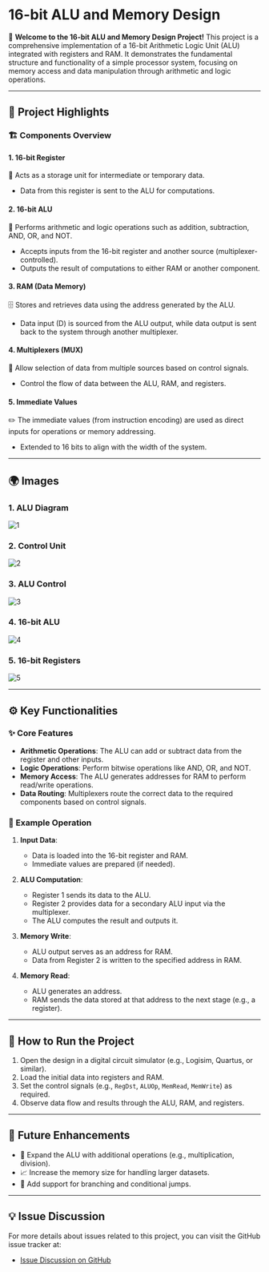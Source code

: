 # 16-bit ALU and Memory Design

🚀 **Welcome to the 16-bit ALU and Memory Design Project!**
This project is a comprehensive implementation of a 16-bit Arithmetic Logic Unit (ALU) integrated with registers and RAM. It demonstrates the fundamental structure and functionality of a simple processor system, focusing on memory access and data manipulation through arithmetic and logic operations.

---

## 🌟 Project Highlights

### 🏗️ Components Overview

#### 1. **16-bit Register**
   📌 Acts as a storage unit for intermediate or temporary data.
   - Data from this register is sent to the ALU for computations.

#### 2. **16-bit ALU**
   🔧 Performs arithmetic and logic operations such as addition, subtraction, AND, OR, and NOT.
   - Accepts inputs from the 16-bit register and another source (multiplexer-controlled).
   - Outputs the result of computations to either RAM or another component.

#### 3. **RAM (Data Memory)**
   🗄️ Stores and retrieves data using the address generated by the ALU.
   - Data input (D) is sourced from the ALU output, while data output is sent back to the system through another multiplexer.

#### 4. **Multiplexers (MUX)**
   🔀 Allow selection of data from multiple sources based on control signals.
   - Control the flow of data between the ALU, RAM, and registers.

#### 5. **Immediate Values**
   ✏️ The immediate values (from instruction encoding) are used as direct inputs for operations or memory addressing.
   - Extended to 16 bits to align with the width of the system.

---

## 🌍 Images

### 1. **ALU Diagram**
   ![1](https://github.com/user-attachments/assets/2df8ecf7-0ba4-4241-9cda-6b1b2f54dce8)

### 2. **Control Unit**
   ![2](https://github.com/user-attachments/assets/3d1a2369-d71e-415c-8f4b-9f94fcf1d842)

### 3. **ALU Control**
   ![3](https://github.com/user-attachments/assets/4cfa3c13-54bd-40ea-b7f3-1c01a036ec96)

### 4. **16-bit ALU**
   ![4](https://github.com/user-attachments/assets/4955cd5b-9b85-4039-88f0-0a0baab3e25c)

### 5. **16-bit Registers**
   ![5](https://github.com/user-attachments/assets/6f49fe5b-30ed-4b5f-9fc9-5467503d9479)

---

## ⚙️ Key Functionalities

### ✨ Core Features
- **Arithmetic Operations**: The ALU can add or subtract data from the register and other inputs.
- **Logic Operations**: Perform bitwise operations like AND, OR, and NOT.
- **Memory Access**: The ALU generates addresses for RAM to perform read/write operations.
- **Data Routing**: Multiplexers route the correct data to the required components based on control signals.

### 🧠 Example Operation

1. **Input Data**:
   - Data is loaded into the 16-bit register and RAM.
   - Immediate values are prepared (if needed).

2. **ALU Computation**:
   - Register 1 sends its data to the ALU.
   - Register 2 provides data for a secondary ALU input via the multiplexer.
   - The ALU computes the result and outputs it.

3. **Memory Write**:
   - ALU output serves as an address for RAM.
   - Data from Register 2 is written to the specified address in RAM.

4. **Memory Read**:
   - ALU generates an address.
   - RAM sends the data stored at that address to the next stage (e.g., a register).

---

## 🚀 How to Run the Project

1. Open the design in a digital circuit simulator (e.g., Logisim, Quartus, or similar).
2. Load the initial data into registers and RAM.
3. Set the control signals (e.g., `RegDst`, `ALUOp`, `MemRead`, `MemWrite`) as required.
4. Observe data flow and results through the ALU, RAM, and registers.

---

## 🔮 Future Enhancements

- 🔢 Expand the ALU with additional operations (e.g., multiplication, division).
- 📈 Increase the memory size for handling larger datasets.
- 🔀 Add support for branching and conditional jumps.

---

## 💡 Issue Discussion

For more details about issues related to this project, you can visit the GitHub issue tracker at:

- [Issue Discussion on GitHub](https://github.com/Mohamad-shosha/CPU-16bit/issues/1)
